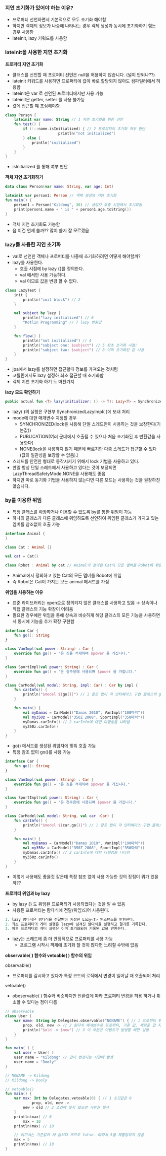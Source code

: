 ### 지연 초기화가 있어야 하는 이유?

- 프로퍼티 선언하면서 기본적으로 모두 초기화 해야함
- 하지만 객체의 정보가 나중에 나타나는 경우 객체 생성과 동시에 초기화하기 힘든 경우 사용함
- lateinit, lazy 키워드를 사용함

### lateinit을 사용한 지연 초기화

**프로퍼티 지연 초기화**

- 클래스를 선언할 때 프로퍼티 선언은 null을 허용하지 않습니다. (널이 안되나??)
- lateinit 키워드를 사용하면 프로퍼티에 값이 바로 할당되지 않아도 컴파일러에서 허용함
- lateinit은 var 로 선언된 프로퍼티에서만 사용 가능
- lateinit은 getter, setter 를 사용 불가능
- 값에 접근할 떄 조심해야함

```kotlin
class Person {
    lateinit var name: String // 1 지연 초기화를 위한 선언
    fun test() {
        if (!::name.isInitialized) { // 2 프로퍼티의 초기화 여부 판단 
						println("not initialized")
        } else {
            println("initialized")
        }
    }
}
```

- isInitialized 를 통해 여부 판단

**객체 지연 초기화하기**

```kotlin
data class Person(var name: String, var age: Int)

lateinit var person1: Person // 객체 생성의 지연 초기화
fun main() {
    person1 = Person("Kildong", 30) // 생성자 호출 시점에서 초기화됨
    print(person1.name + " is " + person1.age.toString())
}
```

- 객체 지연 초기화도 가능함
- 음 이건 언제 쓸까?? 많이 쓸지 잘 모르겠음

### lazy를 사용한 지연 초기화

- val로 선언한 객체나 프로퍼티를 나중에 초기화하려면 어떻게 해야할까?
- lazy를 사용한다.
    - 호출 시점에 by lazy {}를 정의한다.
    - val 에서만 사용 가능하다.
    - val 이므로 값을 변경 할 수 없다.

```kotlin
class LazyTest {
    init {
        println("init block") // 2 
    }

    val subject by lazy {
        println("lazy initialized") // 6 
        "Kotlin Programming" // 7 lazy 반환값
    }

    fun flow() {
        println("not initialized") // 4
        println("subject one: $subject") // 5 최초 초기화 시점! 
        println("subject two: $subject") // 8 이미 초기화된 값 사용
    }
}
```

- jpa에서 lazy를 설정하면 접근할때 정보를 가져오는 것처럼
- 코틀린에서도 lazy 설정하 최초 접근할 때 초기화함
- 객체 지연 초기화 하기 도 마찬가지

**lazy 모드 확인하기**

```kotlin
public actual fun <T> lazy(initializer: () -> T): Lazy<T> = SynchronizedLazyImpl(initializer)
```

- lazy( )의 실행은 구현부 SynchronizedLazyImpl( )에 보내 처리
- mode에 대한 매개변수 지정할 경우
    - SYNCHRONIZED(lock을 사용해 단일 스레드만이 사용하는 것을 보장한다(기본값))
    - PUBLICATION(여러 군데에서 호출될 수 있으나 처음 초기화된 후 반환값을 사용한다)
    - NONE(lock을 사용하지 않기 때문에 빠르지만 다중 스레드가 접근할 수 있다(값의 일관성을 보장할 수 없음).)
- 스레드를 안전한 형태로 동작시키기 위해서 lock 기법을 사용하고 있다.
- 만일 항상 단일 스레드에서 사용하고 있다는 것이 보장되면 LazyThreadSafetyMode.NONE을 사용해도 좋음
- 하지만 따로 동기화 기법을 사용하지 않는다면 다른 모드는 사용하는 것을 권장하진 않습니다.

### by를 이용한 위임

- 특정 클래스를 확장하거나 이용할 수 있도록 by를 통한 위임이 가능
- 하나의 클래스가 다른 클래스에 위임하도록 선언하여 위임된 클래스가 가지고 있는 멤버를 참조없이 호출 가능

```kotlin
interface Animal {
}

class Cat : Animal {}

val cat = Cat()

class Robot : Animal by cat // Animal의 정의된 Cat의 모든 멤버를 Robot에 위임
```

- Animal에서 정의하고 있는 Cat의 모든 멤버를 Robot에 위임
- 즉 Robot은 Cat이 가지는 모든 animal 메서드를 가짐

**위임을 사용하는 이유**

- 표준 라이브러리는 open으로 정의되지 않은 클래스를 사용하고 있음 → 상속이나 직접 클래스의 기능 확장이 어려움
- 필요한 경우에만 위임을 통해 상속과 비슷하게 해당 클래스의 모든 기능을 사용하면서 동시에 기능을 추가 확장 구현함

```kotlin
interface Car {
    fun go(): String
}

class VanImpl(val power: String) : Car {
    override fun go() = "은 짐을 적재하며 $power 을 가집니다."
}

class SportImpl(val power: String) : Car {
    override fun go() = "은 경주용에 사용되며 $power 을 가집니다."
}

class CarModel(val model: String, impl: Car) : Car by impl {
    fun carInfo() {
        println("$model ${go()}") // 1 참조 없이 각 인터페이스 구현 클래스의 go( )에 접근 }
    }

    fun main() {
        val myDamas = CarModel("Damas 2010", VanImpl("100마력"))
        val my350z = CarModel("350Z 2008", SportImpl("350마력"))
        myDamas.carInfo() // 2 carInfo에 대한 다형성을 나타냄
        my350z.carInfo()
    }
}
```

- go() 메서드를 생성된 위임자에 맞춰 호출 가능
- 특정 참조 없이 go()를 사용 가능

```kotlin
interface Car {
    fun go(): String
}

class VanImpl(val power: String) : Car {
    override fun go() = "은 짐을 적재하며 $power 을 가집니다."
}

class SportImpl(val power: String) : Car {
    override fun go() = "은 경주용에 사용되며 $power 을 가집니다."
}

class CarModel(val model: String, val car :Car) {
    fun carInfo() {
        println("$model ${car.go()}") // 1 참조 없이 각 인터페이스 구현 클래스의 go( )에 접근 }
    }

    fun main() {
        val myDamas = CarModel("Damas 2010", VanImpl("100마력"))
        val my350z = CarModel("350Z 2008", SportImpl("350마력"))
        myDamas.carInfo() // 2 carInfo에 대한 다형성을 나타냄
        my350z.carInfo()
    }
}
```

- 이렇게 사용해도 좋을것 같은데 특정 참조 없이 사용 가능한 것의 장점이 뭐가 있을까??

**프로퍼티 위임과 by lazy**

- by lazy {} 도 위임된 프로퍼티가 사용되었다는 것을 알 수 있음
- 사용된 프로퍼티는 람다식에 전달(위임)되어 사용된다.

```kotlin
1. lazy 람다식은 람다식을 전달받아 저장한 Lazy<T> 인스턴스를 반환한다.
2. 최초 프로퍼티의 게터 실행은 lazy에 넘겨진 람다식을 실행하고 결과를 기록한다.
3. 이후 프로퍼티의 게터 실행은 이미 초기화되어 기록된 값을 반환한다.
```

- lazy는 스레드에 좀 더 안정적으로 프로퍼티를 사용 가능
    - 프로그램 시작시 객체에 초기화 할 것이 많다면 느려질 수밖에 없음

**observable( ) 함수와 vetoable( ) 함수의 위임**

observable()

- 프로퍼티를 감시하고 있다가 특정 코드의 로직에서 변경이 일어날 때 호출되어 처리

vetoable()

- obeservable( ) 함수와 비슷하지만 반환값에 따라 프로퍼티 변경을 허용 하거나 취소할 수 있다는 점이 다름

```kotlin
// observable
class User {
    var name: String by Delegates.observable("NONAME") { // 1 프로퍼티 위임
        prop, old, new -> // 2 람다식 매개변수로 프로퍼티, 기존 값, 새로운 값 지정
        println("$old -> $new") // 3 이 부분은 이벤트가 발생할 때만 실행
    }
}

fun main( ) {
    val user = User( )
    user.name = "Kildong" // 값이 변경되는 시점에 발생
    user.name = "Dooly"
}

// NONAME -> Kildong
// Kildong -> Dooly
```

```kotlin
// vetoable()
fun main() {
    var max: Int by Delegates.vetoable(0) { // 1 초깃값은 0
            prop, old, new ->
        new > old // 2 조건에 맞지 않으면 거부권 행사 
    }
    println(max) // 0
		max = 10
    println(max) // 10

    // 여기서는 기존값이 새 값보다 크므로 false. 따라서 5를 재할당하지 않음
    max = 5
    println(max) // 10 
}
```